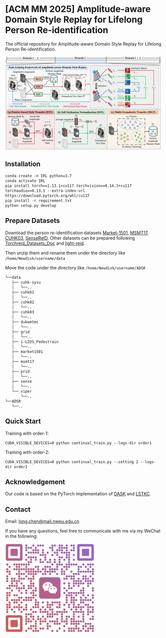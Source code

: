 # [ACM MM 2025] Amplitude-aware Domain Style Replay for Lifelong Person Re-identification

The official repository for Amplitude-aware Domain Style Replay for Lifelong Person Re-identification.

![Framework](figs/framework.png)

## Installation

```shell
conda create -n IRL python=3.7
conda activate IRL
pip install torch==1.13.1+cu117 torchvision==0.14.1+cu117 torchaudio==0.13.1 --extra-index-url https://download.pytorch.org/whl/cu117
pip install -r requirement.txt
python setup.py develop
```

## Prepare Datasets

Download the person re-identification datasets [Market-1501](https://drive.google.com/file/d/0B8-rUzbwVRk0c054eEozWG9COHM/view), [MSMT17](http://www.pkuvmc.com/dataset.html), [CUHK03](https://github.com/zhunzhong07/person-re-ranking/tree/master/evaluation/data/CUHK03), [SenseReID](https://drive.google.com/file/d/0B56OfSrVI8hubVJLTzkwV2VaOWM/view?resourcekey=0-PKtdd5m_Jatmi2n9Kb_gFQ). Other datasets can be prepared following [Torchreid_Datasets_Doc](https://kaiyangzhou.github.io/deep-person-reid/datasets.html) and [light-reid](https://github.com/wangguanan/light-reid).

Then unzip them and rename them under the directory like `/home/Newdisk/username/data`

Move the code under the directory like `/home/Newdisk/username/ADSR`

```
└──data
   ├── cuhk-sysu
   │   └──..
   ├── cuhk01
   │   └──..
   ├── cuhk02
   │   └──..
   ├── cuhk03
   │   └──..
   ├── dukemtmc
   │   └──..
   ├── grid
   │   └──..
   ├── i-LIDS_Pedestrain
   │   └──..
   ├── market1501
   │   └──..
   ├── msmt17
   │   └──..
   ├── prid
   │   └──..
   ├── sense
   │   └──..
   └── viper
       └──..
└──ADSR
   └──..
```

## Quick Start

Training with order-1:
```shell
CUDA_VISIBLE_DEVICES=0 python continual_train.py --logs-dir order1 
```

Training with order-2:

```shell
CUDA_VISIBLE_DEVICES=0 python continual_train.py --setting 2 --logs-dir order2 
```

## Acknowledgement

Our code is based on the PyTorch implementation of [DASK](https://github.com/zhoujiahuan1991/AAAI2025-LReID-DASK) and [LSTKC](https://github.com/zhoujiahuan1991/AAAI2024-LSTKC).

## Contact

Email: long.chen@mail.nwpu.edu.cn

If you have any questions, feel free to communicate with me via my WeChat in the following:

<img src="figs/wechat.png" alt="Framework" style="zoom: 50%;" align="left"/>
